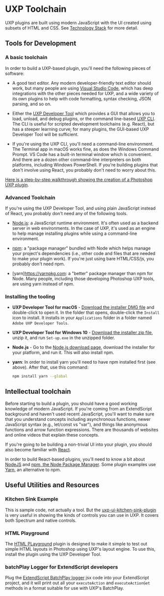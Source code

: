 # UXP Toolchain

UXP plugins are built using modern JavaScript with the UI created using subsets of HTML and CSS. See [Technology Stack](../) for more detail.

## Tools for Development

### A basic toolchain
In order to build a UXP-based plugin, you'll need the following pieces of software:

- A good text editor. Any modern developer-friendly text editor should work, but many people are using [Visual Studio Code](https://code.visualstudio.com), which has deep integrations with the other pieces needed for UXP, and a wide variety of its own plugins to help with code formatting, syntax checking, JSON parsing, and so on.

- Either the [UXP Developer Tool](../../uxp-developer-tool/) which provides a GUI that allows you to load, unload, and debug plugins, or the command line-based [UXP CLI](https://github.com/adobe-uxp/devtools-cli). The CLI is useful for scripted development toolchains (e.g. React), but has a steeper learning curve; for many plugins, the GUI-based UXP Developer Tool will be sufficient.

- If you're using the UXP CLI, you'll need a command-line environment. The Terminal app in macOS works fine, as does the Windows Command Prompt. VS Code has a built-in terminal window which is convenient. And there are a dozen other command-line interpreters on both platforms, including Windows PowerShell. If you're building plugins that don't involve using React, you probably don't need to worry about this.

[Here is a step-by-step walkthrough showing the creation of a Photoshop UXP plugin](../../udt-walkthrough/).

### Advanced Toolchain

 If you're using the UXP Developer Tool, and using plain JavaScript instead of React, you probably don't need any of the following tools.

- [Node.js](https://nodejs.org/en/): a JavaScript runtime environment. It's often used as a backend server in web environments. In the case of UXP, it's used as an engine to help manage installing plugins while using a command-line environment.

- [npm](https://www.npmjs.com): a "package manager" bundled with Node which helps manage your project's dependencies (i.e., other code and files that are needed to make your plugin work). If you're just using bare HTML/CSS/js, you probably don't need npm.

- [yarn]https://yarnpkg.com: a "better" package manager than npm for Node. Many people, including those developing Photoshop UXP tools, are using yarn instead of npm.

### Installing the tooling
- __UXP Developer Tool for macOS__ - [Download the installer DMG file](#LINKNEEDED) and double-click to open it. In the folder that opens, double-click the `Install` icon to install. It installs in your `Applications` folder in a folder named `Adobe UXP Developer Tools`.

- __UXP Developer Tool for Windows 10__ - [Download the installer zip file](#LINKNEEDED), unzip it, and run `Set-up.exe` in the unzipped folder.

-  __Node.js__ - Go to the [Node.js download page](https://nodejs.org/en/download/), download the installer for your platform, and run it. This will also install npm. 

- __yarn__: In order to install yarn you'll need to have npm installed first (see above). After that, use this command:

    ```bash
    npm install yarn --global
    ```

## Intellectual toolchain
Before starting to build a plugin, you should have a good working knowledge of modern JavaScript. If you're coming from an ExtendScript background and haven't used recent JavaScript, you'll want to make sure that you understand concepts including asynchronous functions, newer JavaScript syntax (e.g., let/const vs "var"), and things like anonymous functions and arrow function expressions. There are thousands of websites and online videos that explain these concepts.

If you're going to be building a non-trivial UI into your plugin, you should also become familiar with [React](https://reactjs.org).

In order to build React-based plugins, you'll need to know a bit about [NodeJS](https://nodejs.org/en/) and [npm, the Node Package Manager](https://www.npmjs.com). Some plugin examples use [Yarn](https://yarnpkg.com), an alternative to npm.

## Useful Utilities and Resources

### Kitchen Sink Example
This is sample code, not actually a tool. But the [uxp-ui-kitchen-sink-plugin](LINKNEEDED#) is very useful in showing the kinds of controls you can use in UXP. It covers both Spectrum and native controls.

### HTML Playground
The [HTML PLayground](https://github.com/adobe-uxp/ps-uxp-html-playground) plugin is designed to make it simple to test out simple HTML layouts in Photoshop using UXP's layout engine. To use this, install the plugin using the UXP Developer Tool.

### batchPlay Logger for ExtendScript developers

Plug the [ExtendScript BatchPlay logger](https://github.com/adobe-uxp/ps-es-to-uxp) jsx code into your ExtendScript project, and it will print out all your `executeAction` and `executeActionGet` methods in a format suitable for use with UXP's BatchPlay.
